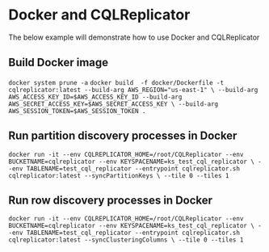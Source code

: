 # Docker and CQLReplicator

The below example will demonstrate how to use Docker and CQLReplicator

## Build Docker image
`docker system prune -a`
`docker build  -f docker/Dockerfile -t cqlreplicator:latest --build-arg AWS_REGION="us-east-1" \
--build-arg AWS_ACCESS_KEY_ID=$AWS_ACCESS_KEY_ID --build-arg AWS_SECRET_ACCESS_KEY=$AWS_SECRET_ACCESS_KEY \
--build-arg AWS_SESSION_TOKEN=$AWS_SESSION_TOKEN .`

## Run partition discovery processes in Docker
`docker run -it --env CQLREPLICATOR_HOME=/root/CQLReplicator --env BUCKETNAME=cqlreplicator --env KEYSPACENAME=ks_test_cql_replicator \
--env TABLENAME=test_cql_replicator --entrypoint cqlreplicator.sh cqlreplicator:latest --syncPartitionKeys \
--tile 0 --tiles 1`

## Run row discovery processes in Docker
`docker run -it --env CQLREPLICATOR_HOME=/root/CQLReplicator --env BUCKETNAME=cqlreplicator --env KEYSPACENAME=ks_test_cql_replicator \
--env TABLENAME=test_cql_replicator --entrypoint cqlreplicator.sh cqlreplicator:latest --syncClusteringColumns \
--tile 0 --tiles 1`